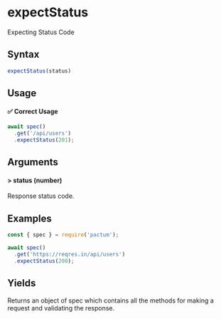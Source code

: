 # expectStatus

Expecting Status Code

## Syntax

```js
expectStatus(status)
```

## Usage

#### ✅  Correct Usage

```js 
await spec()
  .get('/api/users')
  .expectStatus(201);
```

## Arguments

#### > status (number)

Response status code.

## Examples

```js 
const { spec } = require('pactum');

await spec()
  .get('https://reqres.in/api/users')
  .expectStatus(200);
```

## Yields

Returns an object of spec which contains all the methods for making a request and validating the response.